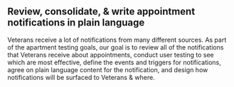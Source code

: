 ## Review, consolidate, & write appointment notifications in plain language
Veterans receive a lot of notifications from many different sources. As part of the apartment testing goals, our goal is to review all of the notifications that Veterans receive about appointments, conduct user testing to see which are most effective, define the events and triggers for notifications, agree on plain language content for the notification, and design how notifications will be surfaced to Veterans & where.
